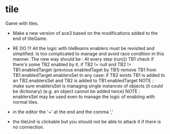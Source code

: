 tile
====

Game with tiles.

* Make a new version of ace3 based on the modifications added to the end of tileGame.

* RE DO !!! All the logic with tileBeams enablers must be revisited and simplified. Is too complicated
  to manage and avoid race condition in this manner.
  The new way should be :
  At every step (run()) TB1 check if there's some TB2 enabled by it.
  if TB2 != null and TB2 != TB1.enabledTarget (previous enabledTaget by TB1) 
      remove TB1 from TB1.enabledTarget.enablersSet
  In any case:
  if TB2 exists TB1 is added to an TB2.enablersSet and TB2 is added to TB1.enabledTarget
  NOTE : make sure enablersSet is managing single instances of objects (it could be dictionary)
   (e.g. an object cannot be added twice)
  NOTE : enablersSet may be used even to manage the logic of enabling with normal tiles.



* in the editor the '+' at the end and the comma ','

- the tileUnit is clickable but you should not be able to attack it if there is no connection.